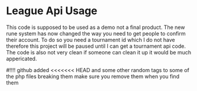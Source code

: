 # League Api Usage

This code is supposed to be used as a demo not a final product. The new rune system has now changed the way you need to get people to confirm their account. To do so you need a tournament id which I do not have therefore this project will be paused until I can get a tournament api code. The code is also not very clean if someone can clean it up it would be much appericated.

#!!!! github added <<<<<<< HEAD and some other random tags to some of the php files breaking them make sure you remove them when you find them
